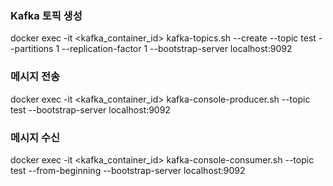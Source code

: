 ### Kafka 토픽 생성
docker exec -it <kafka_container_id> kafka-topics.sh --create --topic test --partitions 1 --replication-factor 1 --bootstrap-server localhost:9092

### 메시지 전송
docker exec -it <kafka_container_id> kafka-console-producer.sh --topic test --bootstrap-server localhost:9092

### 메시지 수신
docker exec -it <kafka_container_id> kafka-console-consumer.sh --topic test --from-beginning --bootstrap-server localhost:9092
